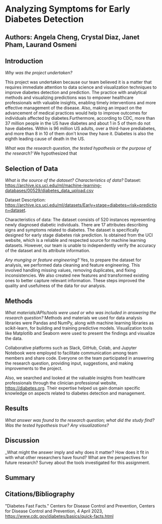 # Analyzing Symptoms for Early Diabetes Detection

## Authors: Angela Cheng, Crystal Diaz, Janet Pham, Laurand Osmeni

## Introduction
_Why was the project undertaken?_

This project was undertaken because our team believed it is a matter that requires immediate attention to data science and visualization techniques to improve diabetes detection and prediction. The practice with analytical methods and visualizing predictions was to empower healthcare professionals with valuable insights, enabling timely interventions and more effective management of the disease. Also, making an impact on the advancement of medical practices would help to improve outcomes for individuals affected by diabetes.Furthermore, according to CDC, more than 37 million people in the US have diabetes and about 1 in 5 of them do not have diabetes. Within is 96 million US adults, over a third-have prediabetes, and more than 8 in 10 of them don't know they have it. Diabetes is also the eighth leading cause of death in the US. 

_What was the research question, the tested hypothesis or the purpose of the research?_
We hypothesized that

## Selection of Data
_What is the source of the dataset? Characteristics of data?_
Dataset: https://archive.ics.uci.edu/ml/machine-learning-databases/00529/diabetes_data_upload.csv

Dataset Description: https://archive.ics.uci.edu/ml/datasets/Early+stage+diabetes+risk+prediction+dataset.

Characteristics of data: 
The dataset consists of 520 instances representing newly diagnosed diabetic individuals. There are 17 attributes describing signs and symptoms related to diabetes. The dataset is specifically designed for early stage diabetes risk prediction. Is obtained from the UCI website, which is a reliable and respected source for machine learning datasets. However, our team is unable to independently verify the accuracy of the dataset and its attribute information. 

_Any munging or feature engineering?_
Yes, to prepare the dataset for analysis, we performed data cleaning and feature engineering. This involved handling missing values, removing duplicates, and fixing inconsistencies. We also created new features and transformed existing ones to better capture relevant information. These steps improved the quality and usefulness of the data for our analysis.

## Methods
_What materials/APIs/tools were used or who was included in answering the research question?_
Methods and materials we used for data analysis libraries were Pandas and NumPy, along with machine learning libraries as scikit-learn, for building and training predictive models. Visualization tools like Matplotlib and Seaborn were used to present the findings and visualize the data.

Collaborative platforms such as Slack, GitHub, Colab, and Jupyter Notebook were employed to facilitate communication among team members and share code. Everyone on the team participated in answering the research question, providing input, suggestions, and making improvements to the project.

Also, we searched and looked at the valuable insights from healthcare professionals through the clinician professional website, https://diabetes.org. Their expertise helped us gain domain specific knowledge on aspects related to diabetes detection and management.

## Results
_What answer was found to the research question; what did the study find? Was the tested hypothesis true? Any visualizations?_

## Discussion
_What might the answer imply and why does it matter? How does it fit in with what other researchers have found? What are the perspectives for future research? Survey about the tools investigated for this assignment.

## Summary


## Citations/Bibliography
"Diabetes Fast Facts." Centers for Disease Control and Prevention, Centers for Disease Control and Prevention, 4 April 2023, https://www.cdc.gov/diabetes/basics/quick-facts.html


